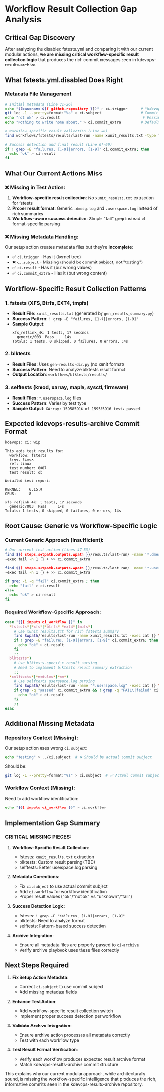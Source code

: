 # Workflow Result Collection Gap Analysis

## Critical Gap Discovery

After analyzing the disabled fstests.yml and comparing it with our current modular actions, **we are missing critical workflow-specific result collection logic** that produces the rich commit messages seen in kdevops-results-archive.

## What fstests.yml.disabled Does Right

### Metadata File Management
```bash
# Initial metadata (Line 21-26)
echo "$(basename ${{ github.repository }})" > ci.trigger      # "kdevops"
git log -1 --pretty=format:"%s" > ci.subject                  # Commit subject
echo "not ok" > ci.result                                      # Pessimistic start
echo "Nothing to write home about." > ci.commit_extra         # Default message

# Workflow-specific result collection (Line 66)
find workflows/fstests/results/last-run -name xunit_results.txt -type f -exec cat {} \; > ci.commit_extra || true

# Success detection and final result (Line 67-69)
if ! grep -E "failures, [1-9]|errors, [1-9]" ci.commit_extra; then
  echo "ok" > ci.result
fi
```

## What Our Current Actions Miss

### ❌ **Missing in Test Action:**
1. **Workflow-specific result collection**: No `xunit_results.txt` extraction for fstests
2. **Proper result format**: Generic `.dmesg.log` and `.userspace.log` instead of rich summaries
3. **Workflow-aware success detection**: Simple "fail" grep instead of format-specific parsing

### ❌ **Missing Metadata Handling:**
Our setup action creates metadata files but they're **incomplete**:
- ✅ `ci.trigger` - Has it (kernel tree)
- ❌ `ci.subject` - Missing (should be commit subject, not "testing")
- ✅ `ci.result` - Has it (but wrong values)
- ✅ `ci.commit_extra` - Has it (but wrong content)

## Workflow-Specific Result Collection Patterns

### **1. fstests (XFS, Btrfs, EXT4, tmpfs)**
- **Result File**: `xunit_results.txt` (generated by `gen_results_summary.py`)
- **Success Pattern**: `! grep -E "failures, [1-9]|errors, [1-9]"`
- **Sample Output**:
  ```
  xfs_reflink_4k: 1 tests, 17 seconds
    generic/003  Pass     14s
  Totals: 1 tests, 0 skipped, 0 failures, 0 errors, 14s
  ```

### **2. blktests**
- **Result Files**: Uses `gen-results-dir.py` (no xunit format)
- **Success Pattern**: Need to analyze blktests result format
- **Output Location**: `workflows/blktests/results/`

### **3. selftests (kmod, xarray, maple, sysctl, firmware)**
- **Result Files**: `*.userspace.log` files
- **Success Pattern**: Varies by test type
- **Sample Output**: `XArray: 159585916 of 159585916 tests passed`

## Expected kdevops-results-archive Commit Format

```
kdevops: ci: wip

This adds test results for:
  workflow: fstests
  tree: linux
  ref: linux
  test number: 0007
  test result: ok

Detailed test report:

KERNEL:    6.15.0
CPUS:      8

xfs_reflink_4k: 1 tests, 17 seconds
  generic/003  Pass     14s
Totals: 1 tests, 0 skipped, 0 failures, 0 errors, 14s
```

## Root Cause: Generic vs Workflow-Specific Logic

### **Current Generic Approach (Insufficient):**
```bash
# Our current test action (lines 47-53)
find ${{ steps.setpath.outputs.wpath }}/results/last-run/ -name '*.dmesg.log' \
-exec tail -n 1 {} + >> ci.commit_extra

find ${{ steps.setpath.outputs.wpath }}/results/last-run/ -name '*.userspace.log' \
-exec tail -n 1 {} + >> ci.commit_extra

if grep -i -q "fail" ci.commit_extra ; then
  echo "fail" > ci.result
else
  echo "ok" > ci.result
fi
```

### **Required Workflow-Specific Approach:**
```bash
case "${{ inputs.ci_workflow }}" in
  *fstests*|*xfs*|*btrfs*|*ext4*|tmpfs*)
    # Use xunit_results.txt for rich fstests summary
    find $wpath/results/last-run -name xunit_results.txt -exec cat {} \; > ci.commit_extra
    if ! grep -E "failures, [1-9]|errors, [1-9]" ci.commit_extra; then
      echo "ok" > ci.result
    fi
    ;;
  blktests*)
    # Use blktests-specific result parsing
    # Need to implement blktests result summary extraction
    ;;
  *selftests*|*modules*|*mm*)
    # Use selftests userspace.log parsing
    find $wpath/results/last-run -name "*.userspace.log" -exec cat {} \; > ci.commit_extra
    if grep -q "passed" ci.commit_extra && ! grep -q "FAIL\|failed" ci.commit_extra; then
      echo "ok" > ci.result
    fi
    ;;
esac
```

## Additional Missing Metadata

### **Repository Context (Missing):**
Our setup action uses wrong `ci.subject`:
```bash
echo "testing" > ../ci.subject  # ❌ Should be actual commit subject
```

Should be:
```bash
git log -1 --pretty=format:"%s" > ci.subject  # ✅ Actual commit subject
```

### **Workflow Context (Missing):**
Need to add workflow identification:
```bash
echo "${{ inputs.ci_workflow }}" > ci.workflow
```

## Implementation Gap Summary

### **CRITICAL MISSING PIECES:**

1. **Workflow-Specific Result Collection**:
   - fstests: `xunit_results.txt` extraction
   - blktests: Custom result parsing (TBD)
   - selftests: Better userspace.log parsing

2. **Metadata Corrections**:
   - Fix `ci.subject` to use actual commit subject
   - Add `ci.workflow` for workflow identification
   - Proper result values ("ok"/"not ok" vs "unknown"/"fail")

3. **Success Detection Logic**:
   - fstests: `! grep -E "failures, [1-9]|errors, [1-9]"`
   - blktests: Need to analyze format
   - selftests: Pattern-based success detection

4. **Archive Integration**:
   - Ensure all metadata files are properly passed to `ci-archive`
   - Verify archive playbook uses these files correctly

## Next Steps Required

1. **Fix Setup Action Metadata**:
   - Correct `ci.subject` to use commit subject
   - Add missing metadata fields

2. **Enhance Test Action**:
   - Add workflow-specific result collection switch
   - Implement proper success detection per workflow

3. **Validate Archive Integration**:
   - Ensure archive action processes all metadata correctly
   - Test with each workflow type

4. **Test Result Format Verification**:
   - Verify each workflow produces expected result archive format
   - Match kdevops-results-archive commit structure

This explains why our current modular approach, while architecturally sound, is missing the workflow-specific intelligence that produces the rich, informative commits seen in the kdevops-results-archive repository.
